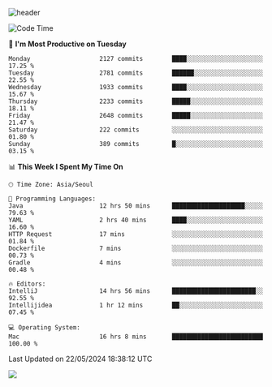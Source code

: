![header](https://capsule-render.vercel.app/api?type=Egg&color=timeAuto&height=300&section=header&text=PoPo&fontSize=90&animation=fadeIn)

  <!--START_SECTION:waka-->
![Code Time](http://img.shields.io/badge/Code%20Time-1%2C626%20hrs%2040%20mins-blue)

📅 **I'm Most Productive on Tuesday** 

```text
Monday                   2127 commits        ████░░░░░░░░░░░░░░░░░░░░░   17.25 % 
Tuesday                  2781 commits        ██████░░░░░░░░░░░░░░░░░░░   22.55 % 
Wednesday                1933 commits        ████░░░░░░░░░░░░░░░░░░░░░   15.67 % 
Thursday                 2233 commits        █████░░░░░░░░░░░░░░░░░░░░   18.11 % 
Friday                   2648 commits        █████░░░░░░░░░░░░░░░░░░░░   21.47 % 
Saturday                 222 commits         ░░░░░░░░░░░░░░░░░░░░░░░░░   01.80 % 
Sunday                   389 commits         █░░░░░░░░░░░░░░░░░░░░░░░░   03.15 % 
```


📊 **This Week I Spent My Time On** 

```text
🕑︎ Time Zone: Asia/Seoul

💬 Programming Languages: 
Java                     12 hrs 50 mins      ████████████████████░░░░░   79.63 % 
YAML                     2 hrs 40 mins       ████░░░░░░░░░░░░░░░░░░░░░   16.60 % 
HTTP Request             17 mins             ░░░░░░░░░░░░░░░░░░░░░░░░░   01.84 % 
Dockerfile               7 mins              ░░░░░░░░░░░░░░░░░░░░░░░░░   00.73 % 
Gradle                   4 mins              ░░░░░░░░░░░░░░░░░░░░░░░░░   00.48 % 

🔥 Editors: 
IntelliJ                 14 hrs 56 mins      ███████████████████████░░   92.55 % 
Intellijidea             1 hr 12 mins        ██░░░░░░░░░░░░░░░░░░░░░░░   07.45 % 

💻 Operating System: 
Mac                      16 hrs 8 mins       █████████████████████████   100.00 % 
```


 Last Updated on 22/05/2024 18:38:12 UTC
<!--END_SECTION:waka-->



<img src="https://capsule-render.vercel.app/api?type=Egg&color=timeAuto&height=300&section=footer&text=PoPo&fontSize=90&animation=fadeIn&reversal=true" />
